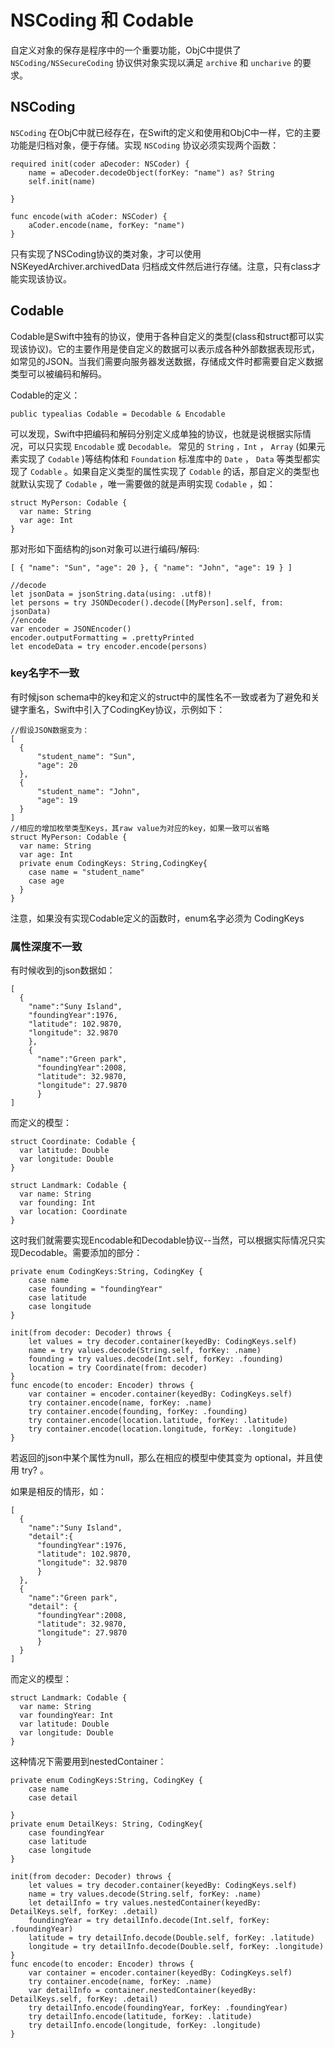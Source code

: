 # NSCoding 和 Codable

自定义对象的保存是程序中的一个重要功能，ObjC中提供了 `NSCoding/NSSecureCoding` 协议供对象实现以满足 `archive` 和 `uncharive` 的要求。

## NSCoding

`NSCoding` 在ObjC中就已经存在，在Swift的定义和使用和ObjC中一样，它的主要功能是归档对象，便于存储。实现 `NSCoding` 协议必须实现两个函数：

```
required init(coder aDecoder: NSCoder) {
    name = aDecoder.decodeObject(forKey: "name") as? String
    self.init(name)

}

func encode(with aCoder: NSCoder) {
    aCoder.encode(name, forKey: "name")
}
```

只有实现了NSCoding协议的类对象，才可以使用 NSKeyedArchiver.archivedData 归档成文件然后进行存储。注意，只有class才能实现该协议。

## Codable

Codable是Swift中独有的协议，使用于各种自定义的类型(class和struct都可以实现该协议)。它的主要作用是使自定义的数据可以表示成各种外部数据表现形式，如常见的JSON。当我们需要向服务器发送数据，存储成文件时都需要自定义数据类型可以被编码和解码。

Codable的定义：

```
public typealias Codable = Decodable & Encodable
```

可以发现，Swift中把编码和解码分别定义成单独的协议，也就是说根据实际情况，可以只实现 `Encodable` 或 `Decodable。`
常见的 `String` `，Int` ， `Array` (如果元素实现了 `Codable` )等结构体和 `Foundation` 标准库中的 `Date` ， `Data` 等类型都实现了 `Codable` 。如果自定义类型的属性实现了 `Codable` 的话，那自定义的类型也就默认实现了 `Codable` ，唯一需要做的就是声明实现 `Codable` ，如：

```
struct MyPerson: Codable {
  var name: String
  var age: Int
}
```

那对形如下面结构的json对象可以进行编码/解码:

```
[ { "name": "Sun", "age": 20 }, { "name": "John", "age": 19 } ]

//decode 
let jsonData = jsonString.data(using: .utf8)! 
let persons = try JSONDecoder().decode([MyPerson].self, from: jsonData) 
//encode 
var encoder = JSONEncoder() 
encoder.outputFormatting = .prettyPrinted 
let encodeData = try encoder.encode(persons)
```

### key名字不一致

有时候json schema中的key和定义的struct中的属性名不一致或者为了避免和关键字重名，Swift中引入了CodingKey协议，示例如下：

```
//假设JSON数据变为：
[
  {
      "student_name": "Sun",
      "age": 20
  },
  {
      "student_name": "John",
      "age": 19
  }
]
//相应的增加枚举类型Keys，其raw value为对应的key，如果一致可以省略
struct MyPerson: Codable {
  var name: String
  var age: Int
  private enum CodingKeys: String,CodingKey{
    case name = "student_name"
    case age
  }
}
```
注意，如果没有实现Codable定义的函数时，enum名字必须为 CodingKeys

### 属性深度不一致

有时候收到的json数据如：

```
[ 
  { 
    "name":"Suny Island", 
    "foundingYear":1976, 
    "latitude": 102.9870, 
    "longitude": 32.9870 
    }, 
    { 
      "name":"Green park", 
      "foundingYear":2008, 
      "latitude": 32.9870, 
      "longitude": 27.9870 
      } 
]
```

而定义的模型：

```
struct Coordinate: Codable {
  var latitude: Double
  var longitude: Double
}

struct Landmark: Codable {
  var name: String
  var founding: Int
  var location: Coordinate
}
```

这时我们就需要实现Encodable和Decodable协议--当然，可以根据实际情况只实现Decodable。需要添加的部分：

```
private enum CodingKeys:String, CodingKey {
    case name
    case founding = "foundingYear"
    case latitude
    case longitude
}

init(from decoder: Decoder) throws {
    let values = try decoder.container(keyedBy: CodingKeys.self)
    name = try values.decode(String.self, forKey: .name)
    founding = try values.decode(Int.self, forKey: .founding)
    location = try Coordinate(from: decoder)
}
func encode(to encoder: Encoder) throws {
    var container = encoder.container(keyedBy: CodingKeys.self)
    try container.encode(name, forKey: .name)
    try container.encode(founding, forKey: .founding)
    try container.encode(location.latitude, forKey: .latitude)
    try container.encode(location.longitude, forKey: .longitude)
}
```

若返回的json中某个属性为null，那么在相应的模型中使其变为 optional，并且使用 try? 。

如果是相反的情形，如：

```
[ 
  { 
    "name":"Suny Island", 
    "detail":{ 
      "foundingYear":1976, 
      "latitude": 102.9870, 
      "longitude": 32.9870 
      } 
  }, 
  { 
    "name":"Green park", 
    "detail": { 
      "foundingYear":2008, 
      "latitude": 32.9870, 
      "longitude": 27.9870 
      } 
  } 
]
```

而定义的模型：

```
struct Landmark: Codable {
  var name: String
  var foundingYear: Int
  var latitude: Double
  var longitude: Double
}
```
这种情况下需要用到nestedContainer：

```
private enum CodingKeys:String, CodingKey {
    case name
    case detail

}
private enum DetailKeys: String, CodingKey{
    case foundingYear
    case latitude
    case longitude
}

init(from decoder: Decoder) throws {
    let values = try decoder.container(keyedBy: CodingKeys.self)
    name = try values.decode(String.self, forKey: .name)
    let detailInfo = try values.nestedContainer(keyedBy: DetailKeys.self, forKey: .detail)
    foundingYear = try detailInfo.decode(Int.self, forKey: .foundingYear)
    latitude = try detailInfo.decode(Double.self, forKey: .latitude)
    longitude = try detailInfo.decode(Double.self, forKey: .longitude)
}
func encode(to encoder: Encoder) throws {
    var container = encoder.container(keyedBy: CodingKeys.self)
    try container.encode(name, forKey: .name)
    var detailInfo = container.nestedContainer(keyedBy: DetailKeys.self, forKey: .detail)
    try detailInfo.encode(foundingYear, forKey: .foundingYear)
    try detailInfo.encode(latitude, forKey: .latitude)
    try detailInfo.encode(longitude, forKey: .longitude)
}
```